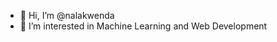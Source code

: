 - 👋 Hi, I’m @nalakwenda
- 👀 I’m interested in Machine Learning and Web Development




<!---
nalakwenda/nalakwenda is a ✨ special ✨ repository because its `README.md` (this file) appears on your GitHub profile.
You can click the Preview link to take a look at your changes.
--->
